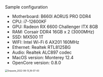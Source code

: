 Sample configuration

- Motherboard: B660I AORUS PRO DDR4
- CPU: i7-12600KF
- GPU: Radeon RX 6600 Challenger ITX 8GB
- RAM: Corsair DDR4 16GB x 2 (3000MHz)
- SSD: MX500 1T
- WIFI: Intel Wi-Fi 6 AX201 160MHz
- Ethernet: Realtek RTL8125BG
- Audio: Realtek ALC897 codec
- MacOS version: Monterey 12.4
- OpenCore version: 0.8.0

<img src="./images/Snipaste_2022-06-13_16-07-43" alt="Snipaste_2022-06-13_16-07-43" style="zoom:50%;" />

